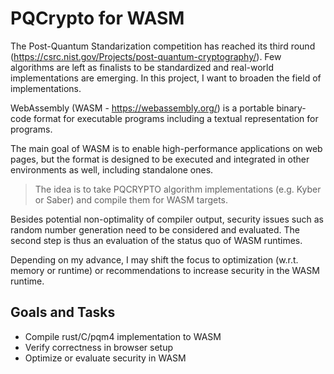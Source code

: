# PQCrypto for WASM

The Post-Quantum Standarization competition has
reached its third round (https://csrc.nist.gov/Projects/post-quantum-cryptography/). Few algorithms are left as finalists to be standardized and real-world implementations are emerging. In this project, I want to broaden the field of implementations.

WebAssembly (WASM - https://webassembly.org/) is a portable binary-code format for
executable programs including a textual representation
for programs. 

The main goal of WASM is to enable high-performance applications on web pages, but the format is designed to be executed and integrated in other environments as well, including standalone ones.

>The idea is to take PQCRYPTO algorithm implementations (e.g. Kyber or Saber) and compile them for WASM targets. 

Besides potential non-optimality of compiler output, security issues such as random number generation need to be considered and evaluated. The second step is thus an evaluation of the status quo of WASM runtimes. 

Depending on my advance, I may shift the focus to optimization (w.r.t. memory or runtime) or recommendations to increase security in the WASM runtime.

## Goals and Tasks
- Compile rust/C/pqm4 implementation to WASM
- Verify correctness in browser setup
- Optimize or evaluate security in WASM